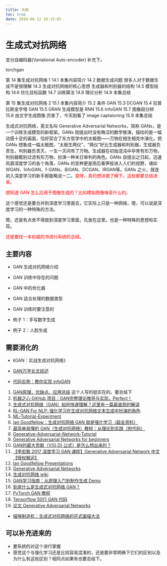 ```yaml
---
title: 大纲
toc: true
date: 2018-06-12 10:15:03
---
```

# 生成式对抗网络


变分自编码器(Variational Auto-encoder) 补充下。



torchgan

第 14 集生成对抗网络 1
14.1 本集内容简介
14.2 数据生成问题  很多人对于数据生成不是很理解
14.3 生成对抗网络的核心思想  生成器和判别器的结构
14.5 模型结构
14.6 优化目标函数
14.7 训练算法
14.8 理论分析
14.9 本集总结

第 15 集生成对抗网络 2
15.1 本集内容简介
15.2 条件 GAN
15.3 DCGAN
15.4 拉普拉斯金字塔 GAN
15.5 GRAN  生成模型是 RNN
15.6 InfoGAN
15.7 图像超分辨
15.8 由文字生成图像 厉害了，今天刚看了 image captaioning
15.9 本集总结



生成式对抗网络，英文名叫 Generative Adversarial Networks，简称 GANs，是一个训练生成模型的新框架。GANs 刚提出时没有晦涩的数学推演，描绘的是一幅动感十足的画面，恰好契合了东方哲学中的太极图——万物在相生相克中演化。把 GANs 想象成一幅太极图，“太极生两仪”，“两仪”好比生成器和判别器，生成器负责生，判别器负责灭，一生一灭间有了万物。生成器在初始混沌中孕育有形万物，判别器甄别过滤有形万物，扮演一种末日审判的角色。GANs 自提出之日起，迅速风靡深度学习的各个角落，GANs 的变种更是雨后春笋般进入人们的视野，诸如 WGAN、InfoGAN、f-GANs、BiGAN、DCGAN、IRGAN等。GANs 之火，就连初入深度学习的新手都能略说一二。<span style="color:red;">是呀，真的想详细了解下。这些都要总结进来。</span>


<span style="color:red;">想知道 GAN 怎么应用于图像生成的？比如模拟图像噪音什么的。</span>

这个感觉还是要合并到深度学习里面去，它实际上只是一种网络，嗯，可以说是深度学习的一种特殊的方法。

嗯，还是有点舍不得放到深度学习里面，先放在这里。也是一种特殊的思想和实现。

<span style="color:red;">还是要找一本权威的书进行系统的总结。</span>

## 主要内容

- GAN 生成对抗网络介绍
- GAN 训练中存在的问题
- GAN 中的优化器
- GAN 适合处理的数据类型
- GAN 训练时要注意的

- 例子 1：手写数字生成
- 例子 2：人脸生成

## 需要消化的

- 《GAN：实战生成对抗网络》


- [GAN万字长文综述](https://zhuanlan.zhihu.com/p/58812258)

- [代码实例：教你实现 infoGAN](https://zhuanlan.zhihu.com/p/37153978)




1. [GAN原理，优缺点、应用总结](https://blog.csdn.net/qq_25737169/article/details/78857724) 这个人写的挺实在的。要总结下
2. [机器之心 GitHub 项目：GAN完整理论推导与实现，Perfect！](https://www.jiqizhixin.com/articles/2017-10-1-1)
3. [生成式对抗网络（GAN）如何快速理解？这里有一篇最直观的解读](https://blog.csdn.net/Ksf3kg7dU95rn0XL/article/details/79015258)
4. [RL-GAN For NLP: 强化学习在生成对抗网络文本生成中扮演的角色](https://cloud.tencent.com/developer/article/1087101)
5. [ML-Tutorial-Experiment](https://github.com/jiqizhixin/ML-Tutorial-Experiment)
6. [Ian Goodfellow：生成对抗网络 GAN 就是强化学习（超全资料）](http://www.g.com.cn/tech/34807729/)
7. [最简单易懂的 GAN（生成对抗网络）教程：从理论到实践（附代码）](https://www.leiphone.com/news/201706/ty7H504cn7l6EVLd.html)
8. [Generative-Adversarial-Network-Tutorial](https://github.com/uclaacmai/Generative-Adversarial-Network-Tutorial)
9. [Generative Adversarial Networks for beginners](https://www.oreilly.com/learning/generative-adversarial-networks-for-beginners)
10. [GAN的最大贡献（V(G,D) 公式）是怎么想出来的？](https://www.zhihu.com/question/63793084)
11. [【李宏毅 2017 深度学习 GAN 课程】Generative Adversarial Network 中文 【授权搬运】](https://www.bilibili.com/video/av18603573/)
12. [Ian Goodfellow Presentations](http://www.iangoodfellow.com/slides/)
13. [Generative Adversarial Networks](https://arxiv.org/abs/1701.00160)
14. [生成对抗网络 wiki](https://zh.wikipedia.org/zh-hans/%E7%94%9F%E6%88%90%E5%AF%B9%E6%8A%97%E7%BD%91%E7%BB%9C)
15. [GAN学习指南：从原理入门到制作生成 Demo](https://zhuanlan.zhihu.com/p/24767059)
16. [到底什么是生成式对抗网络 GAN？](https://www.msra.cn/zh-cn/news/features/gan-20170511)
17. [PyTorch GAN 教程](https://morvanzhou.github.io/tutorials/machine-learning/torch/4-06-GAN/)
18. [Tensorflow 50行 GAN 代码](https://github.com/MorvanZhou/Tensorflow-Tutorial/blob/master/tutorial-contents/406_GAN.py)
19. [论文 Generative Adversarial Networks](https://arxiv.org/abs/1406.2661)



- [喵咪制造机：生成式对抗网络的花式画喵大法](https://cloud.tencent.com/developer/article/1109221)

## 可以补充进来的

- 要系统的对这个进行掌握
- 感觉这个与强化学习还是比较容易混淆的，还是要非常明确下它们的区别以及为什么有这些区别？相同点如果有也要总结下。

